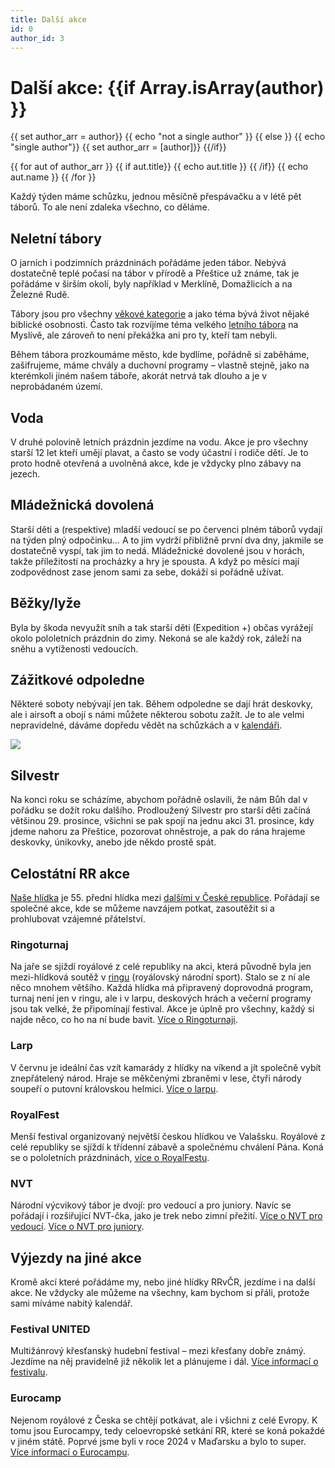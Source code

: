 ```yaml
---
title: Další akce
id: 0
author_id: 3 
---
```


# Další akce: {{if Array.isArray(author) }}
{{ set author_arr = author}}
{{ echo "not a single author" }}
{{ else }}
{{ echo "single author"}}
{{ set author_arr = [author]}}
{{/if}}

{{ for aut of author_arr }}
    {{ if aut.title}}
    {{ echo aut.title }}
    {{ /if}}
    {{ echo aut.name }}
{{ /for }}


Každý týden máme schůzku, jednou měsíčně přespávačku a v létě pět táborů. To ale není zdaleka všechno, co děláme.

## Neletní tábory

O jarních i podzimních prázdninách pořádáme jeden tábor. Nebývá dostatečně teplé počasí na tábor v přírodě a Přeštice už známe, tak je pořádáme v širším okolí, byly například v Merklíně, Domažlicích a na Železné Rudě.

Tábory jsou pro všechny [věkové kategorie](https://prestice.royalrangers.cz/schuzkyy/#vekove_skupiny) a jako téma bývá život nějaké biblické osobnosti. Často tak rozvíjíme téma velkého [letního tábora](https://prestice.royalrangers.cz/letni-tabory/) na Myslívě, ale zároveň to není překážka ani pro ty, kteří tam nebyli.

Během tábora prozkoumáme město, kde bydlíme, pořádně si zaběháme, zašifrujeme, máme chvály a duchovní programy – vlastně stejně, jako na kterémkoli jiném našem táboře, akorát netrvá tak dlouho a je v neprobádaném území.

## Voda

V druhé polovině letních prázdnin jezdíme na vodu. Akce je pro všechny starší 12 let kteří umějí plavat, a často se vody účastní i rodiče dětí. Je to proto hodně otevřená a uvolněná akce, kde je vždycky plno zábavy na jezech.

## Mládežnická dovolená

Starší děti a (respektive) mladší vedoucí se po červenci plném táborů vydají na týden plný odpočinku… A to jim vydrží přibližně první dva dny, jakmile se dostatečně vyspí, tak jim to nedá. Mládežnické dovolené jsou v horách, takže příležitostí na procházky a hry je spousta. A když po měsíci mají zodpovědnost zase jenom sami za sebe, dokáží si pořádně užívat.

## Běžky/lyže

Byla by škoda nevyužít sníh a tak starší děti (Expedition +) občas vyrážejí okolo pololetních prázdnin do zimy. Nekoná se ale každý rok, záleží na sněhu a vytíženosti vedoucích.

## Zážitkové odpoledne

Některé soboty nebývají jen tak. Během odpoledne se dají hrát deskovky, ale i airsoft a obojí s námi můžete některou sobotu zažít. Je to ale velmi nepravidelné, dáváme dopředu vědět na schůzkách a v [kalendáři](https://prestice.royalrangers.cz/kalendar/).

![](https://prestice.royalrangers.cz/wp-content/uploads/20220924_154916-1024x461.jpg)

## Silvestr

Na konci roku se scházíme, abychom pořádně oslavili, že nám Bůh dal v pořádku se dožít roku dalšího. Prodloužený Silvestr pro starší děti začíná většinou 29. prosince, všichni se pak spojí na jednu akci 31. prosince, kdy jdeme nahoru za Přeštice, pozorovat ohněstroje, a pak do rána hrajeme deskovky, únikovky, anebo jde někdo prostě spát.

## Celostátní RR akce

[Naše hlídka](https://prestice.royalrangers.cz/o-nas/) je 55. přední hlídka mezi [dalšími v České republice](https://royalrangers.cz/). Pořádají se společné akce, kde se můžeme navzájem potkat, zasoutěžit si a prohlubovat vzájemné přátelství.

### Ringoturnaj

Na jaře se sjíždí royálové z celé republiky na akci, která původně byla jen mezi-hlídková soutěž v [ringu](https://cs.wikipedia.org/wiki/Ringo_(sport)) (royálovský národní sport). Stalo se z ní ale něco mnohem většího. Každá hlídka má připravený doprovodná program, turnaj není jen v ringu, ale i v larpu, deskových hrách a večerní programy jsou tak velké, že připomínají festival. Akce je úplně pro všechny, každý si najde něco, co ho na ní bude bavit. [Více o Ringoturnaji](https://www.ringoturnaj.cz/).

### Larp

V červnu je ideální čas vzít kamarády z hlídky na víkend a jít společně vybít znepřátelený národ. Hraje se měkčenými zbraněmi v lese, čtyři národy soupeří o putovní královskou helmici. [Více o larpu](https://rrlarp.cz/).

### RoyalFest

Menší festival organizovaný největší českou hlídkou ve Valašsku. Royálové z celé republiky se sjíždí k třídenní zábavě a společnému chválení Pána. Koná se o pololetních prázdninách, [více o RoyalFestu](https://www.royalrangers.cz/royalfest/).

### NVT

Národní výcvikový tábor je dvojí: pro vedoucí a pro juniory. Navíc se pořádají i rozšiřující NVT-čka, jako je trek nebo zimní přežití. [Více o NVT pro vedoucí](https://www.royalrangers.cz/narodni-vycvikovy-tabor/). [Více o NVT pro juniory](https://www.royalrangers.cz/narodni-vycvikovy-tabor-junioru/).

## Výjezdy na jiné akce

Kromě akcí které pořádáme my, nebo jiné hlídky RRvČR, jezdíme i na další akce. Ne vždycky ale můžeme na všechny, kam bychom si přáli, protože sami míváme nabitý kalendář.

### Festival UNITED

Multižánrový křesťanský hudební festival – mezi křesťany dobře známý. Jezdíme na něj pravidelně již několik let a plánujeme i dál. [Více informací o festivalu](https://festivalunited.cz/).

### Eurocamp

Nejenom royálové z Česka se chtějí potkávat, ale i všichni z celé Evropy. K tomu jsou Eurocampy, tedy celoevropské setkání RR, které se koná pokaždé v jiném státě. Poprvé jsme byli v roce 2024 v Maďarsku a bylo to super. [Více informací o Eurocampu](https://royalrangerseurocamp.net/).

